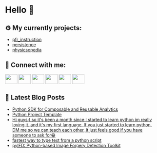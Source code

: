 # Hello 👋

## ⚙️ My currently projects:
- [pfr_instruction](https://github.com/bullbesh/pfr_instruction)
- [persistence](https://github.com/bullbesh/persistence)
- [physicsopedia](https://github.com/bullbesh/physicsopedia)

## 🔎 Connect with me:
[<img height="32" width="40" src="https://cdn.jsdelivr.net/npm/simple-icons@v5/icons/telegram.svg" />](https://t.me/bullbesh)
[<img height="32" width="40" src="https://cdn.jsdelivr.net/npm/simple-icons@v5/icons/vk.svg" />](https://vk.com/bullbesh)
[<img height="32" width="40" src="https://cdn.jsdelivr.net/npm/simple-icons@v5/icons/twitter.svg" />](https://twitter.com/bullbesh1)
[<img height="32" width="40" src="https://cdn.jsdelivr.net/npm/simple-icons@v5/icons/instagram.svg" />](https://www.instagram.com/bullbesh)
[<img height="32" width="40" src="https://cdn.jsdelivr.net/npm/simple-icons@v5/icons/reddit.svg" />](https://www.reddit.com/user/bullbesh)
[<img height="32" width="40" src="https://cdn.jsdelivr.net/npm/simple-icons@v5/icons/youtube.svg" />](https://www.youtube.com/channel/UCtfjRs6uzgq5mfm8S06WTcg)

## 📕 Latest Blog Posts
<!-- BLOG-POST-LIST:START -->
- [Python SDK for Composable and Reusable Analytics](https://www.reddit.com/r/Python/comments/si3o9c/python_sdk_for_composable_and_reusable_analytics/)
- [Python Project Template](https://www.reddit.com/r/Python/comments/si3e0v/python_project_template/)
- [Hi guys:&rpar; so it&#39;s been a month since I started to learn python im really loving it. and it&#39;s my first language. If you just started to learn python. DM me so we can teach each other, it just feels good if you have someone to ask for😁](https://www.reddit.com/r/Python/comments/si3a1v/hi_guys_so_its_been_a_month_since_i_started_to/)
- [fastest way to type text from a python script](https://www.reddit.com/r/Python/comments/si2fc1/fastest_way_to_type_text_from_a_python_script/)
- [pyIFD: Python-based Image Forgery Detection Toolkit](https://www.reddit.com/r/Python/comments/si1jzj/pyifd_pythonbased_image_forgery_detection_toolkit/)
<!-- BLOG-POST-LIST:END -->
